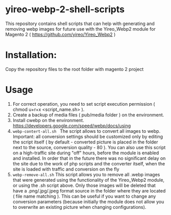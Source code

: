 # yireo-webp-2-shell-scripts
This repository contains shell scripts that can help with generating and removing webp images for future use with the Yireo_Webp2 module for Magento 2 ( https://github.com/yireo/Yireo_Webp2 )

# Installation: 
Copy the repository files to the root folder with magento 2 project

# Usage 
1. For correct operation, you need to set script execution permission ( chmod u+r+x <script_name.sh> ).
2. Create a backup of media files ( pub/media folder ) on the environment.
3. Install cwebp on the environment. https://developers.google.com/speed/webp/docs/using
4. ```webp-contert-all.sh ```
The script allows to convert all images to webp. Important: all conversion settings should be customized only by editing the script itself ( by default - converted picture is placed in the folder next to the source, conversion quality - 80 ).
You can also use this script on a high-traffic site during "off" hours, before the module is enabled and installed. In order that in the future there was no significant delay on the site due to the work of php scripts and the converter itself, when the site is loaded with traffic and conversion on the fly
5. ```webp-remove-all.sh```
This script allows you to remove all .webp images that were generated using the functionality of the Yireo_Webp2 module, or using the .sh script above. Only those images will be deleted that have a .png/.jpg/.jpeg format source in the folder where they are located ( file name matching ).
This can be useful if you want to change any conversion parameters (because initially the module does not allow you to overwrite an existing picture when changing configurations).
